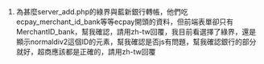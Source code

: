 1. 為甚麼server_add.php的綠界與藍新銀行轉帳，他們吃ecpay_merchant_id_bank等等ecpay開頭的資料，但前端表單卻只有MerchantID_bank，幫我確認，請用zh-tw回覆，我目前看選擇了綠界，還是顯示normaldiv2這個ID的元素，幫我確認是否js有問題，幫我確認銀行的部分就好，超商應該都是正確的，請用zh-tw回覆